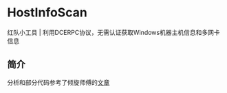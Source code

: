 # HostInfoScan
红队小工具 | 利用DCERPC协议，无需认证获取Windows机器主机信息和多网卡信息
## 简介
分析和部分代码参考了倾旋师傅的[文章](#https://payloads.online/archivers/2020-07-16/1/)
